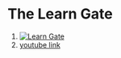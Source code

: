 # The Learn Gate
1. [![Learn Gate](http://img.youtube.com/vi/aVHVI7ovbHY/0.jpg)](http://www.youtube.com/watch?v=aVHVI7ovbHY)
1. [youtube link](https://www.youtube.com/watch?v=aVHVI7ovbHY)

